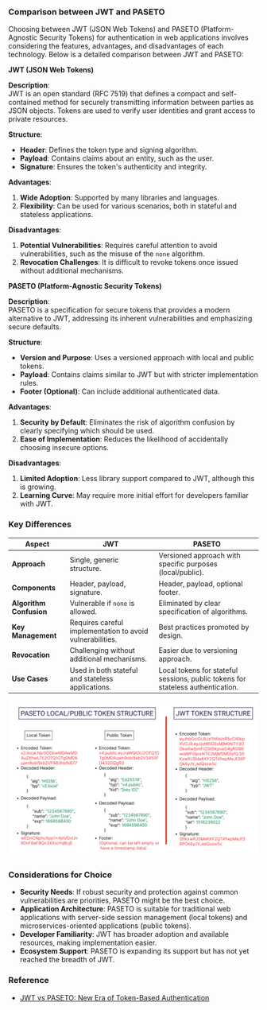 ### Comparison between JWT and PASETO

Choosing between JWT (JSON Web Tokens) and PASETO (Platform-Agnostic Security Tokens) for authentication in web applications involves considering the features, advantages, and disadvantages of each technology. Below is a detailed comparison between JWT and PASETO:

**JWT (JSON Web Tokens)**

**Description**:  
JWT is an open standard (RFC 7519) that defines a compact and self-contained method for securely transmitting information between parties as JSON objects. Tokens are used to verify user identities and grant access to private resources.

**Structure**:  
- **Header**: Defines the token type and signing algorithm.
- **Payload**: Contains claims about an entity, such as the user.
- **Signature**: Ensures the token's authenticity and integrity.

**Advantages**:  
1. **Wide Adoption**: Supported by many libraries and languages.
2. **Flexibility**: Can be used for various scenarios, both in stateful and stateless applications.

**Disadvantages**:  
1. **Potential Vulnerabilities**: Requires careful attention to avoid vulnerabilities, such as the misuse of the `none` algorithm.
2. **Revocation Challenges**: It is difficult to revoke tokens once issued without additional mechanisms.

**PASETO (Platform-Agnostic Security Tokens)**

**Description**:  
PASETO is a specification for secure tokens that provides a modern alternative to JWT, addressing its inherent vulnerabilities and emphasizing secure defaults.

**Structure**:  
- **Version and Purpose**: Uses a versioned approach with local and public tokens.
- **Payload**: Contains claims similar to JWT but with stricter implementation rules.
- **Footer (Optional)**: Can include additional authenticated data.

**Advantages**:  
1. **Security by Default**: Eliminates the risk of algorithm confusion by clearly specifying which should be used.
2. **Ease of Implementation**: Reduces the likelihood of accidentally choosing insecure options.

**Disadvantages**:  
1. **Limited Adoption**: Less library support compared to JWT, although this is growing.
2. **Learning Curve**: May require more initial effort for developers familiar with JWT.

### Key Differences

| Aspect                   | JWT                                                     | PASETO                                                  |
|--------------------------|---------------------------------------------------------|---------------------------------------------------------|
| **Approach**             | Single, generic structure.                              | Versioned approach with specific purposes (local/public).|
| **Components**           | Header, payload, signature.                             | Header, payload, optional footer.                       |
| **Algorithm Confusion**  | Vulnerable if `none` is allowed.                        | Eliminated by clear specification of algorithms.        |
| **Key Management**       | Requires careful implementation to avoid vulnerabilities.| Best practices promoted by design.                      |
| **Revocation**           | Challenging without additional mechanisms.              | Easier due to versioning approach.                      |
| **Use Cases**            | Used in both stateful and stateless applications.       | Local tokens for stateful sessions, public tokens for stateless authentication.|

![picture](pic_paseto_jwt.png)

### Considerations for Choice

- **Security Needs**: If robust security and protection against common vulnerabilities are priorities, PASETO might be the best choice.
- **Application Architecture**: PASETO is suitable for traditional web applications with server-side session management (local tokens) and microservices-oriented applications (public tokens).
- **Developer Familiarity**: JWT has broader adoption and available resources, making implementation easier.
- **Ecosystem Support**: PASETO is expanding its support but has not yet reached the breadth of JWT.

### Reference

- [JWT vs PASETO: New Era of Token-Based Authentication](https://permify.co/post/jwt-paseto/)
